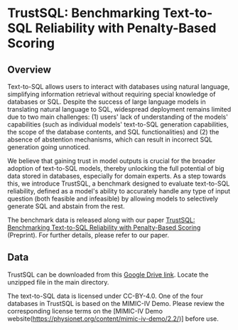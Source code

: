 # TrustSQL: Benchmarking Text-to-SQL Reliability with Penalty-Based Scoring

## Overview

Text-to-SQL allows users to interact with databases using natural language, simplifying information retrieval without requiring special knowledge of databases or SQL. Despite the success of large language models in translating natural language to SQL, widespread deployment remains limited due to two main challenges: (1) users' lack of understanding of the models' capabilities (such as individual models' text-to-SQL generation capabilities, the scope of the database contents, and SQL functionalities) and (2) the absence of abstention mechanisms, which can result in incorrect SQL generation going unnoticed.

We believe that gaining trust in model outputs is crucial for the broader adoption of text-to-SQL models, thereby unlocking the full potential of big data stored in databases, especially for domain experts. As a step towards this, we introduce TrustSQL, a benchmark designed to evaluate text-to-SQL reliability, defined as a model's ability to accurately handle any type of input question (both feasible and infeasible) by allowing models to selectively generate SQL and abstain from the rest.

The benchmark data is released along with our paper [TrustSQL: Benchmarking Text-to-SQL Reliability with Penalty-Based Scoring]([https://arxiv.org/abs/2301.07695](https://arxiv.org/abs/2403.15879)) (Preprint). For further details, please refer to our paper.


## Data

TrustSQL can be downloaded from this [Google Drive link](https://drive.google.com/file/d/1j0Otma8aC-e8-7ej-nwObpB-S-pxPpZX/view?usp=sharing). Locate the unzipped file in the main directory.

The text-to-SQL data is licensed under CC-BY-4.0. One of the four databases in TrustSQL is based on the MIMIC-IV Demo. Please review the corresponding license terms on the [MIMIC-IV Demo website(https://physionet.org/content/mimic-iv-demo/2.2/)] before use.



